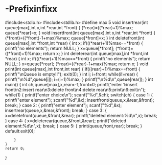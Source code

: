# -Prefixinfixx
#include<stdio.h>
#include<stdlib.h>
#define max 5
void insertrear(int queue[max],int x,int *rear,int *front)
{
    (*rear)=((*rear)+1)%max;
    queue[*rear]=x;
}
void insertfront(int queue[max],int x,int *rear,int *front)
{
    (*front)=((*front)-1+max)%max;
    queue[*front]=x;
}
int deletefront(int queue[max],int *front,int *rear)
{
    int x;
    if(((*rear)+1)%max==*front)
    {
        printf("no elements");
        return NULL;
    }
    x=queue[*front];
    (*front)=((*front)+1)%max;
    return x;
}
int deleterear(int queue[max],int *front,int *rear)
{
    int x;
    if(((*rear)+1)%max==*front)
    {
        printf("no elements");
        return NULL;
    }
    x=queue[*rear];
    (*rear)=((*rear)-1+max)%max;
    return x;
}
void print(int queue[max],int front,int rear)
{
    if(((rear)+1)%max==front)
    {
        printf("\nQueue is empty!!");
        exit(0);
    }
    int i;
    i=front;
    while(i!=rear)
    {
        printf("\n%d",queue[i]);
        i=(i+1)%max;
    }
    printf("\n%d\n",queue[rear]);
}
int main()
{
    int ch,queue[max],x,rear=-1,front=0;
    printf("enter 1:insert front\n2:insert rear\n3:delete front\n4:delete rear\n5:print\n6:exit\n");
    while(1)
    {
        printf("enter choice\n");
        scanf("%d",&ch);
        switch(ch)
        {
            case 1:
            {
                printf("enter element");
                scanf("%d",&x);
                insertfront(queue,x,&rear,&front);
                break;
            }
            case 2:
            {
                printf("enter element");
                scanf("%d",&x);
                insertrear(queue,x,&rear,&front);
                break;
            }
            case 3:
            {
                x=deletefront(queue,&front,&rear);
                printf("deleted element:%d\n",x);
                break;
            }
            case 4:
            {
                x=deleterear(queue,&front,&rear);
                printf("deleted element:%d\n",x);
                break;
            }
            case 5:
            {
                print(queue,front,rear);
                break;
            }
            default:exit(0);
                
        }
    }
    return 0;
}

